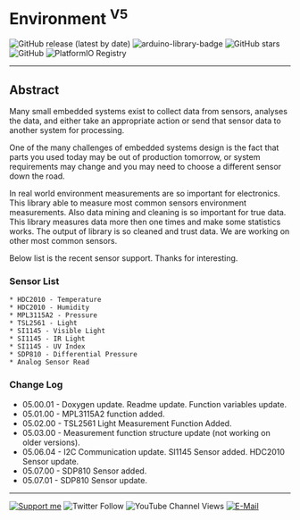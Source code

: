 # Environment <sup>V5</sup>

![GitHub release (latest by date)](https://img.shields.io/github/v/release/akkoyun/Environment) ![arduino-library-badge](https://www.ardu-badge.com/badge/Environment.svg?) ![GitHub stars](https://img.shields.io/github/stars/akkoyun/Environment?style=flat&logo=github) ![GitHub](https://img.shields.io/github/license/akkoyun/Environment) ![PlatformIO Registry](https://badges.registry.platformio.org/packages/akkoyun/library/Environment.svg)

---

## Abstract

Many small embedded systems exist to collect data from sensors, analyses the data, and either take an appropriate action or send that sensor data to another system for processing.

One of the many challenges of embedded systems design is the fact that parts you used today may be out of production tomorrow, or system requirements may change and you may need to choose a different sensor down the road.

In real world environment measurements are so important for electronics. This library able to measure most common sensors environment measurements. Also data mining and cleaning is so important for true data. This library measures data more then one times and make some statistics works. The output of library is so cleaned and trust data. We are working on other most common sensors. 

Below list is the recent sensor support. Thanks for interesting.

### Sensor List

	* HDC2010 - Temperature
	* HDC2010 - Humidity
	* MPL3115A2 - Pressure
	* TSL2561 - Light
	* SI1145 - Visible Light
	* SI1145 - IR Light
	* SI1145 - UV Index
	* SDP810 - Differential Pressure
	* Analog Sensor Read

### Change Log

* 05.00.01 - Doxygen update. Readme update. Function variables update.
* 05.01.00 - MPL3115A2 function added.
* 05.02.00 - TSL2561 Light Measurement Function Added.
* 05.03.00 - Measurement function structure update (not working on older versions).
* 05.06.04 - I2C Communication update. SI1145 Sensor added. HDC2010 Sensor update.
* 05.07.00 - SDP810 Sensor added.
* 05.07.01 - SDP810 Sensor update.

---

[![Support me](https://img.shields.io/badge/Support-PATREON-GREEN.svg)](https://www.patreon.com/bePatron?u=62967889) ![Twitter Follow](https://img.shields.io/twitter/follow/gunceakkoyun?style=social) ![YouTube Channel Views](https://img.shields.io/youtube/channel/views/UCIguQGdaBT1GnnVMz5qAZ2Q?style=social) [![E-Mail](https://img.shields.io/badge/E_Mail-Mehmet_Gunce_Akkoyun-blue.svg)](mailto:akkoyun@me.com)
